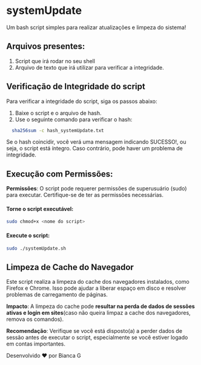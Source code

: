 # systemUpdate
Um bash script simples para realizar atualizações e limpeza do sistema! 

## Arquivos presentes: 
1. Script que irá rodar no seu shell
2. Arquivo de texto que irá utilizar para verificar a integridade. 

## Verificação de Integridade do script
Para verificar a integridade do script, siga os passos abaixo:

1. Baixe o script e o arquivo de hash.
2. Use o seguinte comando para verificar o hash:
 ```bash
   sha256sum -c hash_systemUpdate.txt
 ```

Se o hash coincidir, você verá uma mensagem indicando SUCESSO!, ou seja, o script está íntegro. 
Caso contrário, pode haver um problema de integridade.

## Execução com Permissões:
**Permissões**: O script pode requerer permissões de superusuário (sudo) para executar.
Certifique-se de ter as permissões necessárias.

#### Torne o script executável:
```bash
sudo chmod+x <nome do script>
```

#### Execute o script:
```bash
sudo ./systemUpdate.sh
```



## Limpeza de Cache do Navegador

Este script realiza a limpeza do cache dos navegadores instalados, como Firefox e Chrome. Isso pode ajudar a liberar espaço em disco e resolver problemas de carregamento de páginas.

**Impacto**: A limpeza do cache pode **resultar na perda de dados de sessões ativas e login em sites**(caso não queira limpaz a cache dos navegadores, remova os comandos).

**Recomendação**: Verifique se você está disposto(a) a perder dados de sessão antes de executar o script, especialmente se você estiver logado em contas importantes.



Desenvolvido ❤️ por Bianca G
